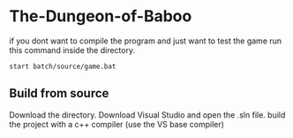 # The-Dungeon-of-Baboo

if you dont want to compile the program and just want to test the game run this command inside the directory.
```
start batch/source/game.bat
```

## Build from source
Download the directory. 
Download Visual Studio and open the .sln file.
build the project with a c++ compiler (use the VS base compiler)

